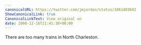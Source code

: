```yaml
---
canonicalURL: https://twitter.com/jmjordan/status/1061483692
ShowCanonicalLink: true
CanonicalLinkText: View original on
date: 2008-12-16T21:41:38+00:00
---
```

There are too many trains in North Charleston.